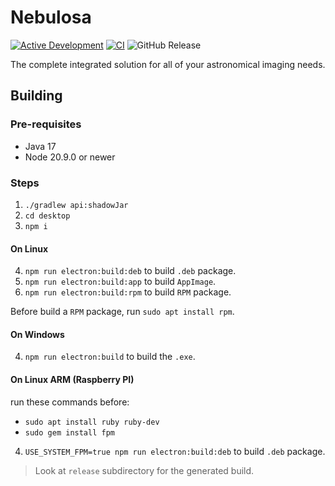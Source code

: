 # Nebulosa

[![Active Development](https://img.shields.io/badge/Maintenance%20Level-Actively%20Developed-brightgreen.svg)](https://gist.github.com/cheerfulstoic/d107229326a01ff0f333a1d3476e068d)
[![CI](https://github.com/tiagohm/nebulosa/actions/workflows/ci.yml/badge.svg)](https://github.com/tiagohm/nebulosa/actions/workflows/ci.yml)
![GitHub Release](https://img.shields.io/github/v/release/tiagohm/nebulosa)

The complete integrated solution for all of your astronomical imaging needs.

## Building

### Pre-requisites

* Java 17
* Node 20.9.0 or newer

### Steps

1. `./gradlew api:shadowJar`
2. `cd desktop`
3. `npm i`

#### On Linux

4. `npm run electron:build:deb` to build `.deb` package.
5. `npm run electron:build:app` to build `AppImage`.
6. `npm run electron:build:rpm` to build `RPM` package.

Before build a `RPM` package, run `sudo apt install rpm`.

#### On Windows

4. `npm run electron:build` to build the `.exe`.

#### On Linux ARM (Raspberry PI)

run these commands before:

* `sudo apt install ruby ruby-dev`
* `sudo gem install fpm`

4. `USE_SYSTEM_FPM=true npm run electron:build:deb` to build `.deb` package.

> Look at `release` subdirectory for the generated build.
